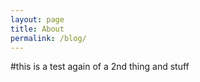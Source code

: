 ```yaml
---
layout: page
title: About
permalink: /blog/
---
```


#this is a test again of a 2nd thing and stuff
